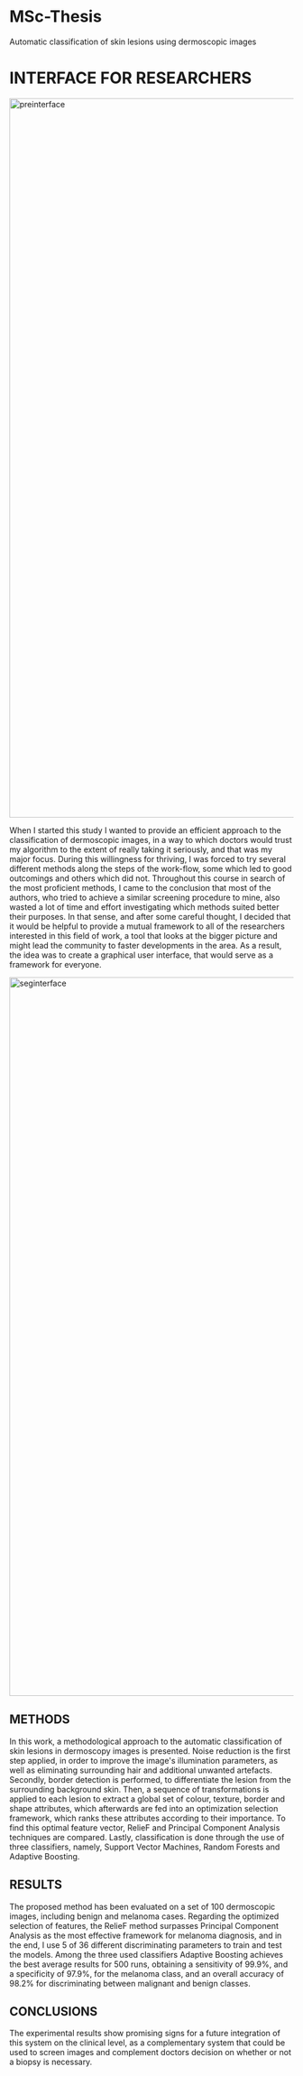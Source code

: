 # MSc-Thesis

Automatic classification of skin lesions using dermoscopic images

# INTERFACE FOR RESEARCHERS

<img width="1275" alt="preinterface" src="https://user-images.githubusercontent.com/43065679/46265201-31cbdc00-c51c-11e8-9e3b-ebd35bf0e535.png">

When I started this study I wanted to provide an efficient approach to the classification of dermoscopic images, in a way to which doctors would trust my algorithm to the extent of really taking it seriously, and that was my major focus. During this willingness for thriving, I was forced to try several different methods along the steps of the work-flow, some which led to good outcomings and others which did not. Throughout this course in search of the most proficient methods, I came to the conclusion that most of the authors, who tried to achieve a similar screening procedure to mine, also wasted a lot of time and effort investigating which methods suited better their purposes. In that sense, and after some careful thought, I decided that it would be helpful to provide a mutual framework to all of the researchers interested in this field of work, a tool that looks at the bigger picture and might lead the community to faster developments in the area. As a result, the idea was to create a graphical user interface, that would serve as a framework for everyone.

<img width="1274" alt="seginterface" src="https://user-images.githubusercontent.com/43065679/46265223-5cb63000-c51c-11e8-8e9a-782be33394ac.png">

## METHODS

In this work, a methodological approach to the automatic classification of skin lesions in dermoscopy images is presented. Noise reduction is the first step applied, in order to improve the image's illumination parameters, as well as eliminating surrounding hair and additional unwanted artefacts. Secondly, border detection is performed, to differentiate the lesion from the surrounding background skin. Then, a sequence of transformations is applied to each lesion to extract a global set of colour, texture, border and shape attributes, which afterwards are fed into an optimization selection framework, which ranks these attributes according to their importance. To find this optimal feature vector, RelieF and Principal Component Analysis techniques are compared. Lastly, classification is done through the use of three classifiers, namely, Support Vector Machines, Random Forests and Adaptive Boosting.

## RESULTS

The proposed method has been evaluated on a set of 100 dermoscopic images, including benign and melanoma cases. Regarding the optimized selection of features, the RelieF method surpasses Principal Component Analysis as the most effective framework for melanoma diagnosis, and in the end, I use 5 of 36 different discriminating parameters to train and test the models. Among the three used classifiers Adaptive Boosting achieves the best average results for 500 runs, obtaining a sensitivity of 99.9%, and a specificity of 97.9%, for the melanoma class, and an overall accuracy of 98.2% for discriminating between malignant and benign classes.
 
## CONCLUSIONS

The experimental results show promising signs for a future integration of this system on the clinical level, as a complementary system that could be used to screen images and complement doctors decision on whether or not a biopsy is necessary. 
